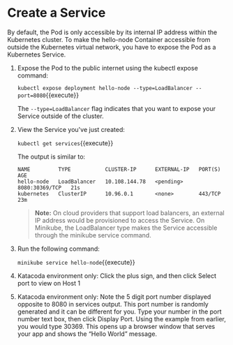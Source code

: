 # Create a Service

By default, the Pod is only accessible by its internal IP address within the Kubernetes cluster. To make the hello-node Container accessible from outside the Kubernetes virtual network, you have to expose the Pod as a Kubernetes Service.

1. Expose the Pod to the public internet using the kubectl expose command:

    `kubectl expose deployment hello-node --type=LoadBalancer --port=8080`{{execute}}

    The `--type=LoadBalancer` flag indicates that you want to expose your Service outside of the cluster.

2. View the Service you've just created:

    `kubectl get services`{{execute}}

    The output is similar to:
    ```
    NAME         TYPE           CLUSTER-IP      EXTERNAL-IP   PORT(S)          AGE
    hello-node   LoadBalancer   10.108.144.78   <pending>     8080:30369/TCP   21s
    kubernetes   ClusterIP      10.96.0.1       <none>        443/TCP          23m
    ```

    > **Note:** On cloud providers that support load balancers, an external IP address would be provisioned to access the Service. On Minikube, the LoadBalancer type makes the Service accessible through the minikube service command.

3. Run the following command:

    `minikube service hello-node`{{execute}}

4. Katacoda environment only: Click the plus sign, and then click Select port to view on Host 1

5. Katacoda environment only: Note the 5 digit port number displayed opposite to 8080 in services output. This port number is randomly generated and it can be different for you. Type your number in the port number text box, then click Display Port. Using the example from earlier, you would type 30369.
    This opens up a browser window that serves your app and shows the “Hello World” message.


